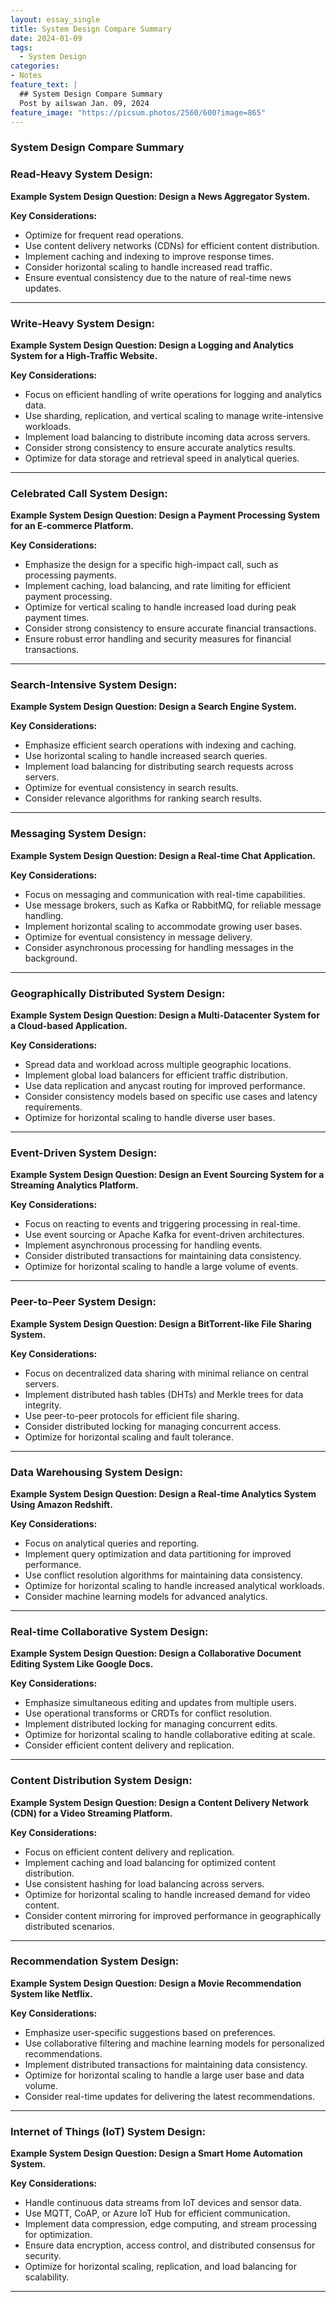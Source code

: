 ```yaml
---
layout: essay_single
title: System Design Compare Summary
date: 2024-01-09
tags:
  - System Design
categories:
- Notes
feature_text: |
  ## System Design Compare Summary
  Post by ailswan Jan. 09, 2024
feature_image: "https://picsum.photos/2560/600?image=865"
---
```


### System Design Compare Summary

### Read-Heavy System Design:

**Example System Design Question: Design a News Aggregator System.**

**Key Considerations:**
- Optimize for frequent read operations.
- Use content delivery networks (CDNs) for efficient content distribution.
- Implement caching and indexing to improve response times.
- Consider horizontal scaling to handle increased read traffic.
- Ensure eventual consistency due to the nature of real-time news updates.

---

### Write-Heavy System Design:

**Example System Design Question: Design a Logging and Analytics System for a High-Traffic Website.**

**Key Considerations:**
- Focus on efficient handling of write operations for logging and analytics data.
- Use sharding, replication, and vertical scaling to manage write-intensive workloads.
- Implement load balancing to distribute incoming data across servers.
- Consider strong consistency to ensure accurate analytics results.
- Optimize for data storage and retrieval speed in analytical queries.

---

### Celebrated Call System Design:

**Example System Design Question: Design a Payment Processing System for an E-commerce Platform.**

**Key Considerations:**
- Emphasize the design for a specific high-impact call, such as processing payments.
- Implement caching, load balancing, and rate limiting for efficient payment processing.
- Optimize for vertical scaling to handle increased load during peak payment times.
- Consider strong consistency to ensure accurate financial transactions.
- Ensure robust error handling and security measures for financial transactions.

---

### Search-Intensive System Design:

**Example System Design Question: Design a Search Engine System.**

**Key Considerations:**
- Emphasize efficient search operations with indexing and caching.
- Use horizontal scaling to handle increased search queries.
- Implement load balancing for distributing search requests across servers.
- Optimize for eventual consistency in search results.
- Consider relevance algorithms for ranking search results.

---

### Messaging System Design:

**Example System Design Question: Design a Real-time Chat Application.**

**Key Considerations:**
- Focus on messaging and communication with real-time capabilities.
- Use message brokers, such as Kafka or RabbitMQ, for reliable message handling.
- Implement horizontal scaling to accommodate growing user bases.
- Optimize for eventual consistency in message delivery.
- Consider asynchronous processing for handling messages in the background.

---

### Geographically Distributed System Design:

**Example System Design Question: Design a Multi-Datacenter System for a Cloud-based Application.**

**Key Considerations:**
- Spread data and workload across multiple geographic locations.
- Implement global load balancers for efficient traffic distribution.
- Use data replication and anycast routing for improved performance.
- Consider consistency models based on specific use cases and latency requirements.
- Optimize for horizontal scaling to handle diverse user bases.

---

### Event-Driven System Design:

**Example System Design Question: Design an Event Sourcing System for a Streaming Analytics Platform.**

**Key Considerations:**
- Focus on reacting to events and triggering processing in real-time.
- Use event sourcing or Apache Kafka for event-driven architectures.
- Implement asynchronous processing for handling events.
- Consider distributed transactions for maintaining data consistency.
- Optimize for horizontal scaling to handle a large volume of events.

---

### Peer-to-Peer System Design:

**Example System Design Question: Design a BitTorrent-like File Sharing System.**

**Key Considerations:**
- Focus on decentralized data sharing with minimal reliance on central servers.
- Implement distributed hash tables (DHTs) and Merkle trees for data integrity.
- Use peer-to-peer protocols for efficient file sharing.
- Consider distributed locking for managing concurrent access.
- Optimize for horizontal scaling and fault tolerance.

---

### Data Warehousing System Design:

**Example System Design Question: Design a Real-time Analytics System Using Amazon Redshift.**

**Key Considerations:**
- Focus on analytical queries and reporting.
- Implement query optimization and data partitioning for improved performance.
- Use conflict resolution algorithms for maintaining data consistency.
- Optimize for horizontal scaling to handle increased analytical workloads.
- Consider machine learning models for advanced analytics.

---

### Real-time Collaborative System Design:

**Example System Design Question: Design a Collaborative Document Editing System Like Google Docs.**

**Key Considerations:**
- Emphasize simultaneous editing and updates from multiple users.
- Use operational transforms or CRDTs for conflict resolution.
- Implement distributed locking for managing concurrent edits.
- Optimize for horizontal scaling to handle collaborative editing at scale.
- Consider efficient content delivery and replication.

---

### Content Distribution System Design:

**Example System Design Question: Design a Content Delivery Network (CDN) for a Video Streaming Platform.**

**Key Considerations:**
- Focus on efficient content delivery and replication.
- Implement caching and load balancing for optimized content distribution.
- Use consistent hashing for load balancing across servers.
- Optimize for horizontal scaling to handle increased demand for video content.
- Consider content mirroring for improved performance in geographically distributed scenarios.

---

### Recommendation System Design:

**Example System Design Question: Design a Movie Recommendation System like Netflix.**

**Key Considerations:**
- Emphasize user-specific suggestions based on preferences.
- Use collaborative filtering and machine learning models for personalized recommendations.
- Implement distributed transactions for maintaining data consistency.
- Optimize for horizontal scaling to handle a large user base and data volume.
- Consider real-time updates for delivering the latest recommendations.

---

### Internet of Things (IoT) System Design:

**Example System Design Question: Design a Smart Home Automation System.**

**Key Considerations:**
- Handle continuous data streams from IoT devices and sensor data.
- Use MQTT, CoAP, or Azure IoT Hub for efficient communication.
- Implement data compression, edge computing, and stream processing for optimization.
- Ensure data encryption, access control, and distributed consensus for security.
- Optimize for horizontal scaling, replication, and load balancing for scalability.

---